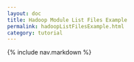 ```yaml
---
layout: doc
title: Hadoop Module List Files Example
permalink: hadoopListFilesExample.html
category: tutorial
---
```



{% include nav.markdown %}